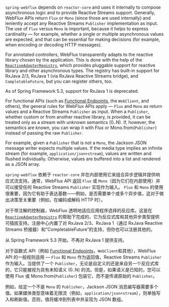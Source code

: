 `spring-webflux` depends on `reactor-core` and uses it internally to compose asynchronous logic and to provide Reactive Streams support. Generally, WebFlux APIs return `Flux` or `Mono` (since those are used internally) and leniently accept any Reactive Streams `Publisher` implementation as input. The use of `Flux` versus `Mono` is important, because it helps to express cardinality — for example, whether a single or multiple asynchronous values are expected, and that can be essential for making decisions (for example, when encoding or decoding HTTP messages).

For annotated controllers, WebFlux transparently adapts to the reactive library chosen by the application. This is done with the help of the [`ReactiveAdapterRegistry`](https://docs.spring.io/spring-framework/docs/5.3.7/javadoc-api/org/springframework/core/ReactiveAdapterRegistry.html), which provides pluggable support for reactive library and other asynchronous types. The registry has built-in support for RxJava 2/3, RxJava 1 (via RxJava Reactive Streams bridge), and `CompletableFuture`, but you can register others, too.

As of Spring Framework 5.3, support for RxJava 1 is deprecated.

For functional APIs (such as [Functional Endpoints](https://docs.spring.io/spring-framework/docs/current/reference/html/web-reactive.html#webflux-fn), the `WebClient`, and others), the general rules for WebFlux APIs apply — `Flux` and `Mono` as return values and a Reactive Streams `Publisher` as input. When a `Publisher`, whether custom or from another reactive library, is provided, it can be treated only as a stream with unknown semantics (0..N). If, however, the semantics are known, you can wrap it with Flux or Mono.from(`Publisher`) instead of passing the raw `Publisher`.

For example, given a `Publisher` that is not a `Mono`, the Jackson JSON message writer expects multiple values. If the media type implies an infinite stream (for example, `application/json+stream`), values are written and flushed individually. Otherwise, values are buffered into a list and rendered as a JSON array.

`spring-webflux` 依赖于 `reactor-core` 并在内部使用它来组合异步逻辑并提供响应式流支持。通常，WebFlux API 返回 `Flux` 或 `Mono`（因为它们在内部使用）并可以接受任何 Reactive Streams `Publisher` 实现作为输入。 `Flux` 和 `Mono` 的使用很重要，因为它有助于表达基数——例如，是否需要单个或多个异步值，这对于做出决策至关重要（例如，在编码或解码 HTTP 时）。

对于带注解的控制器，WebFlux 透明地适应应用程序选择的反应库。这是在 [`ReactiveAdapterRegistry`](https://docs.spring.io/spring-framework/docs/5.3.7/javadoc-api/org/springframework/core/ReactiveAdapterRegistry.html) 的帮助下完成的，它为反应式库和其他异步类型提供可插拔支持。注册中心内置了对 RxJava 2/3、RxJava 1（通过 RxJava Reactive Streams 桥接器）和“CompletableFuture”的支持，但你也可以注册其他的。

从 Spring Framework 5.3 开始，不再对 RxJava 1 提供支持。

对于函数式 API（例如 [Functional Endpoints](https://docs.spring.io/spring-framework/docs/current/reference/html/web-reactive.html#webflux-fn)，`WebClient`和其他），WebFlux API 的一般规则适用 — `Flux` 和 `Mono` 作为返回值，Reactive Streams `Publisher` 作为输入。当提供了一个 `Publisher`，无论是自定义的还是来自另一个反应式库的，它只能被视为具有未知语义 (0..N) 的流。但是，如果语义是已知的，您可以使用 Flux 或 Mono.from(`Publisher`) 包装它，而不是传递原始的 `Publisher`。

例如，给定一个不是 `Mono` 的 `Publisher`，Jackson JSON 消息编写器需要多个值。如果媒体类型意味着无限流（例如，`application/json+stream`），则单独写入和刷新值。否则，值将缓冲到列表中并呈现为 JSON 数组。